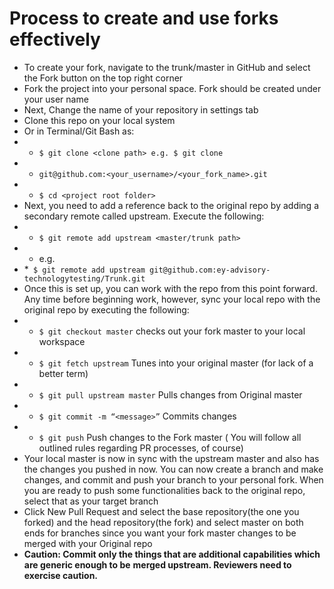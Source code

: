 # **Process to create and use forks effectively**
* To create your fork, navigate to the trunk/master in GitHub and select the Fork button on the top right
corner
* Fork the project into your personal space. Fork should be created under your user name
* Next, Change the name of your repository in settings tab
* Clone this repo on your local system
* Or in Terminal/Git Bash as:
* * `$ git clone <clone path> e.g. $ git clone`
* * `git@github.com:<your_username>/<your_fork_name>.git`
* * `$ cd <project root folder>`
* Next, you need to add a reference back to the original repo by adding a secondary remote called
upstream. Execute the following:
* * `$ git remote add upstream <master/trunk path>`
* * e.g.
* *` $ git remote add upstream git@github.com:ey-advisory-technologytesting/Trunk.git`
* Once this is set up, you can work with the repo from this point forward. Any time before beginning
work, however, sync your local repo with the original repo by executing the following:
* * `$ git checkout master` checks out your fork master to your local
workspace
* * `$ git fetch upstream` Tunes into your original master (for lack
of a better term)
* * `$ git pull upstream master` Pulls changes from Original master
* *  `$ git commit -m “<message>”` Commits changes
* * `$ git push` Push changes to the Fork master ( You
will follow all outlined rules regarding PR processes, of course)
* Your local master is now in sync with the upstream master and also has the changes you pushed in now.
You can now create a branch and make changes, and commit and push your branch to your personal
fork. When you are ready to push some functionalities back to the original repo, select that as your
target branch
* Click New Pull Request and select the base repository(the one you forked) and the head repository(the
fork) and select master on both ends for branches since you want your fork master changes to be
merged with your Original repo
* **Caution: Commit only the things that are additional capabilities which are generic enough to be**
**merged upstream. Reviewers need to exercise caution.**
